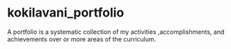 # kokilavani_portfolio
A portfolio is a systematic collection of my activities ,accomplishments, and achievements over or more areas of the curriculum.
